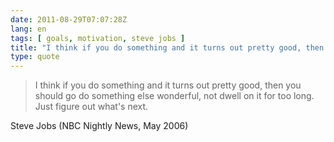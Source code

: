 ```yaml
---
date: 2011-08-29T07:07:28Z
lang: en
tags: [ goals, motivation, steve jobs ]
title: "I think if you do something and it turns out pretty good, then you"
type: quote
---
```


> I think if you do something and it turns out pretty good, then you
> should go do something else wonderful, not dwell on it for too long.
> Just figure out what's next.

Steve Jobs (NBC Nightly News, May 2006)

